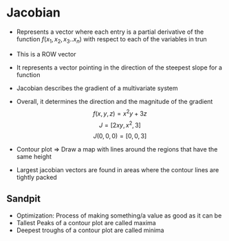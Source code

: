 # Jacobian

- Represents a vector where each entry is a partial derivative of the function $f(x_1,x_2,x_3..x_n)$ with respect to each of the variables in trun
- This is a ROW vector
- It represents a vector pointing in the direction of the steepest slope for a function
- Jacobian describes the gradient of a multivariate system
- Overall, it determines the direction and the magnitude of the gradient
$$f(x,y,z)=x^2y+3z$$
$$J = [2xy, x^2, 3]$$
$$J(0,0,0)=[0,0,3]$$

- Contour plot => Draw a map with lines around the regions that have the same height
- Largest jacobian vectors are found in areas where the contour lines are tightly packed


## Sandpit

- Optimization: Process of making something/a value as good as it can be
- Tallest Peaks of a contour plot are called maxima
- Deepest troughs of a contour plot are called minima